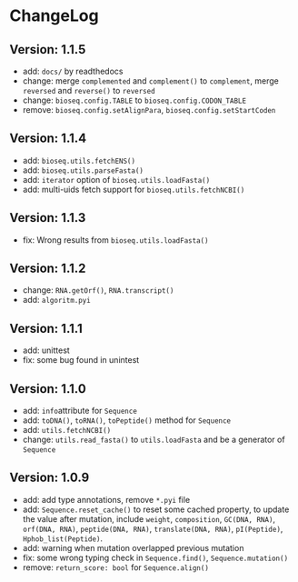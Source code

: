# ChangeLog

## Version: **1.1.5**

* add: `docs/` by readthedocs
* change: merge `complemented` and `complement()` to `complement`, merge `reversed` and `reverse()` to `reversed`
* change: `bioseq.config.TABLE` to `bioseq.config.CODON_TABLE`
* remove: `bioseq.config.setAlignPara`, `bioseq.config.setStartCoden`

## Version: **1.1.4**

* add: `bioseq.utils.fetchENS()`
* add: `bioseq.utils.parseFasta()`
* add: `iterator` option of `bioseq.utils.loadFasta()`
* add: multi-uids fetch support for `bioseq.utils.fetchNCBI()`

## Version: **1.1.3**

* fix: Wrong results from `bioseq.utils.loadFasta()`

## Version: **1.1.2**

* change: `RNA.getOrf()`, `RNA.transcript()`
* add: `algoritm.pyi`

## Version: **1.1.1**

* add: unittest
* fix: some bug found in unintest

## Version: **1.1.0**

* add: `info`attribute for `Sequence`
* add: `toDNA()`, `toRNA()`, `toPeptide()` method for `Sequence`
* add: `utils.fetchNCBI()`
* change: `utils.read_fasta()` to `utils.loadFasta` and be a generator of `Sequence`

## Version: **1.0.9**

* add: add type annotations, remove `*.pyi` file
* add: `Sequence.reset_cache()` to reset some cached property, to update the value after mutation, include `weight`, `composition`, `GC(DNA, RNA)`, `orf(DNA, RNA)`, `peptide(DNA, RNA)`, `translate(DNA, RNA)`, `pI(Peptide)`, `Hphob_list(Peptide)`.
* add: warning when mutation overlapped previous mutation
* fix: some wrong typing check in `Sequence.find()`, `Sequence.mutation()`
* remove: `return_score: bool` for `Sequence.align()`
